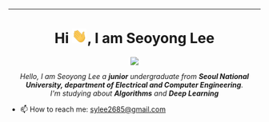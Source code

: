 <hr>
<h1 align="center">Hi <img src="https://raw.githubusercontent.com/ABSphreak/ABSphreak/master/gifs/Hi.gif" width="30px">, I am Seoyong Lee </h1>

<p align = "center">
  <img src="http://mazassumnida.wtf/api/generate_badge?boj=syleekr" align = "center">
</p>


<p align="center">
  <em>
    Hello, I am Seoyong Lee a <b>junior</b> undergraduate from <b>Seoul National University, department of Electrical and Computer Engineering</b>.  <br>
    I'm studying about <b>Algorithms</b> and <b>Deep Learning</b>
  </em> 
  <br>
</p>


- 📫 How to reach me: sylee2685@gmail.com
<!--


Here are some ideas to get you started:

- 🔭 I’m currently working on ...
- 👯 I’m looking to collaborate on ...
- 🤔 I’m looking for help with ...
- 💬 Ask me about ...
- 📫 How to reach me: ...
- 😄 Pronouns: ...
- ⚡ Fun fact: ...
-->
